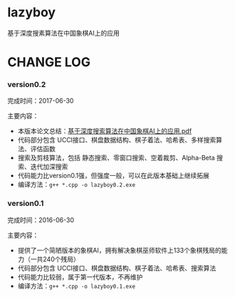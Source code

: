 # lazyboy

基于深度搜素算法在中国象棋AI上的应用

# CHANGE LOG

### version0.2

完成时间：2017-06-30

主要内容：
- 本版本论文总结：[基于深度搜索算法在中国象棋AI上的应用.pdf](https://github.com/peteryuanpan/lazyboy/blob/master/document/%E5%9F%BA%E4%BA%8E%E6%B7%B1%E5%BA%A6%E6%90%9C%E7%B4%A2%E7%AE%97%E6%B3%95%E5%9C%A8%E4%B8%AD%E5%9B%BD%E8%B1%A1%E6%A3%8BAI%E4%B8%8A%E7%9A%84%E5%BA%94%E7%94%A8.pdf)
- 代码部分包含 UCCI接口、棋盘数据结构、棋子着法、哈希表、多样搜索算法、评估函数
- 搜索及剪枝算法，包括 静态搜索、零窗口搜索、空着裁剪、Alpha-Beta 搜索、迭代加深搜索
- 代码能力比version0.1强，但强度一般，可以在此版本基础上继续拓展
- 编译方法：`g++ *.cpp -o lazyboy0.2.exe`

### version0.1

完成时间：2016-06-30

主要内容：
- 提供了一个简陋版本的象棋AI，拥有解决象棋巫师软件上133个象棋残局的能力（一共240个残局）
- 代码部分包含 UCCI接口、棋盘数据结构、棋子着法、哈希表、搜索算法
- 代码能力比较弱，属于第一代版本，不再维护
- 编译方法：`g++ *.cpp -o lazyboy0.1.exe`
